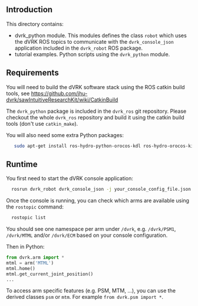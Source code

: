 ## Introduction

This directory contains:
* dvrk_python module.  This modules defines the class `robot` which uses the dVRK ROS topics to communicate with the `dvrk_console_json` application included in the `dvrk_robot` ROS package.
* tutorial examples.  Python scripts using the `dvrk_python` module.

## Requirements

You will need to build the dVRK software stack using the ROS catkin build tools, see https://github.com/jhu-dvrk/sawIntuitiveResearchKit/wiki/CatkinBuild

The `dvrk_python` package is included in the `dvrk_ros` git repository.  Please checkout the whole `dvrk_ros` repository and build it using the catkin build tools (don't use `catkin_make`).

You will also need some extra Python packages:
```sh
   sudo apt-get install ros-hydro-python-orocos-kdl ros-hydro-orocos-kinematics-dynamics ros-hydro-tf
```

## Runtime

You first need to start the dVRK console application:
```sh
  rosrun dvrk_robot dvrk_console_json -j your_console_config_file.json
```

Once the console is running, you can check which arms are available using the `rostopic` command:
```sh
  rostopic list
```

You should see one namespace per arm under `/dvrk`, e.g. `/dvrk/PSM1`, `/dvrk/MTML` and/or `/dvrk/ECM` based on your console configuration.

Then in Python:
```python
from dvrk.arm import *
mtml = arm('MTML')
mtml.home()
mtml.get_current_joint_position()
...
```
To access arm specific features (e.g. PSM, MTM, ...), you can use the derived classes `psm` or `mtm`.   For example `from dvrk.psm import *`.
